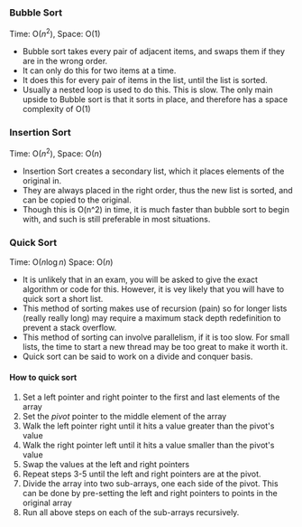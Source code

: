 ### Bubble Sort
Time: O($n^2$), Space: O($1$)
*  Bubble sort takes every pair of adjacent items, and swaps them if they are in the wrong order.
* It can only do this for two items at a time.
* It does this for every pair of items in the list, until the list is sorted.
* Usually a nested loop is used to do this. This is slow.
The only main upside to Bubble sort is that it sorts in place, and therefore has a space complexity of O(1)

### Insertion Sort 
Time: O($n^2$), Space: O($n$)
* Insertion Sort creates a secondary list, which it places elements of the original in.
* They are always placed in the right order, thus the new list is sorted, and can be copied to the original.
* Though this is O(n^2) in time, it is much faster than bubble sort to begin with, and such is still preferable in most situations.

### Quick Sort
Time: O($n\log n$) Space: O($n$)
* It is unlikely that in an exam, you will be asked to give the exact algorithm or code for this. However, it is vey likely that you will have to quick sort a short list.
* This method of sorting makes use of recursion (pain) so for longer lists (really really long) may require a maximum stack depth redefinition to prevent a stack overflow.
* This method of sorting can involve parallelism, if it is too slow. For small lists, the time to start a new thread may be too great to make it worth it.  
* Quick sort can be said to work on a divide and conquer basis.

#### How to quick sort
1. Set a left pointer and right pointer to the first and last elements of the array
2. Set the *pivot* pointer to the middle element of the array
3. Walk the left pointer right until it hits a value greater than the pivot's value
4. Walk the right pointer left until it hits a value smaller than the pivot's value
5. Swap the values at the left and right pointers
6. Repeat steps 3-5 until the left and right pointers are at the pivot.
7. Divide the array into two sub-arrays, one each side of the pivot. This can be done by pre-setting the left and right pointers to points in the original array
8. Run all above steps on each of the sub-arrays recursively.